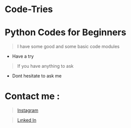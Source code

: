 # Code-Tries
# Python Codes for Beginners
> I have some good and some basic code modules
+ Have a try
> If you have anything to ask
+ Dont hesitate to ask me



# Contact me :
  > [Instagram](https://www.instagram.com/ege.g.smr?igsh=MTVsd2ZoaWV5MzNqYg==)

  > [Lınked In](https://tr.linkedin.com/in/ahmet-ege-s%C3%BCmer-a570942b3)
